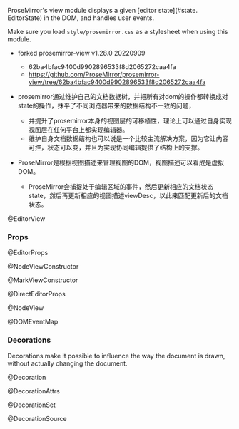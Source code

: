 ProseMirror's view module displays a given [editor
state](#state. EditorState) in the DOM, and handles user events.

Make sure you load `style/prosemirror.css` as a stylesheet when using
this module.

- forked prosemirror-view v1.28.0 20220909
  - 62ba4bfac9400d9902896533f8d2065272caa4fa
  - https://github.com/ProseMirror/prosemirror-view/tree/62ba4bfac9400d9902896533f8d2065272caa4fa

- prosemirror通过维护自己的文档数据树，并把所有对dom的操作都转换成对state的操作，抹平了不同浏览器带来的数据结构不一致的问题，
  - 并提升了prosemirror本身的视图层的可移植性，理论上可以通过自身实现视图层在任何平台上都实现编辑器。
  - 维护自身文档数据结构也可以说是一个比较主流解决方案，因为它让内容可控，状态可以变，并且为实现协同编辑提供了结构上的支撑。

- ProseMirror是根据视图描述来管理视图的DOM，视图描述可以看成是虚拟DOM。
  - ProseMirror会捕捉处于编辑区域的事件，然后更新相应的文档状态state，然后再更新相应的视图描述viewDesc，以此来匹配更新后的文档状态。


@EditorView

### Props

@EditorProps

@NodeViewConstructor

@MarkViewConstructor

@DirectEditorProps

@NodeView

@DOMEventMap

### Decorations

Decorations make it possible to influence the way the document is
drawn, without actually changing the document.

@Decoration

@DecorationAttrs

@DecorationSet

@DecorationSource
